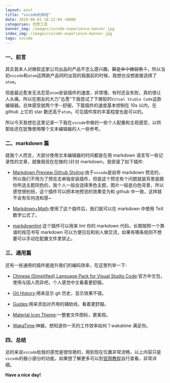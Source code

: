 ```yaml
---
layout: post
title: "vscode初体验"
date: 2018-06-01 18:22:04 +0800
categories: 优质工具
banner_img: /images/vscode-experience-banner.jpg
index_img: /images/vscode-experience-banner.jpg
tags: vscode
---
```


### 一、前言

其实我本人对微软这家公司出品的产品不怎么感兴趣。~~算是半个微软黑？~~，所以当初`vscode`和`atom`这两款产品同时出现的我面前的时候，我想也没想直接选择了`atom`。

但是最近愈发无法忍受`atom`安装插件的速度，非常慢，有时还会失败，真的很让人头痛。所以在朋友的大力"怂恿"下我尝试了下微软的`Vitual Studio Code`这款编辑器。总体感受就两个字--舒服，下载插件的速度基本控制在 10s 以内，在 github 上它的 star 数还高于`atom`，可见插件库的丰富程度也是可以的。

所以今天我想在这里记录一下我在`vscode`中做的一些个人配置和主观感受，以供那些还在犹豫使用哪个文本编辑器的人一些参考。

### 二、markdown 篇

就我个人而言，大部分使用文本编辑器的时间都是在用 markdown 语言写一些记录性的文章，就像我现在在做的:)针对 markdown，我安装了如下插件:

- [Markdown Preview Github Styling](https://marketplace.visualstudio.com/items?itemName=bierner.markdown-preview-github-styles):由于`vscode`是自带 markdown 预览的，所以我们不用为了预览去单独安装插件，但是这个预览有个问题就是背景是跟你所选主题同色的，我个人一般会选择黑色主题，图片一般是白色背景，所以感觉很别扭，这个插件可以把本地预览的效果变为和 github 中一致，这样就不会有任何违和感~

- [Markdown+Math](https://marketplace.visualstudio.com/items?itemName=goessner.mdmath):使用了这个插件后，我们就可以在 markdown 中使用 TeX 数学公式了。

- [markdownlint](https://marketplace.visualstudio.com/items?itemName=DavidAnson.vscode-markdownlint):这个插件可以用来 lint 你的 markdown 代码，长期按照一个靠谱的规范书写 markdown 可以方便日后和别人做交流，如果有哪条规则不想要可以手动在配置文件里禁止。

### 三、通用篇

还有一些通用的插件能提升我们的编码效率，在这里列举一下:

- [Chinese (Simplified) Language Pack for Visual Studio Code](https://marketplace.visualstudio.com/items?itemName=MS-CEINTL.vscode-language-pack-zh-hans):官方中文包，使用与因人而异吧，个人感觉中文看着更舒服。

- [Git History](https://marketplace.visualstudio.com/items?itemName=donjayamanne.githistory):用来显示 git 历史，显示效果不错。

- [Guides](https://marketplace.visualstudio.com/items?itemName=spywhere.guides):用来添加对齐用的辅助线，看着更舒服。

- [Material Icon Theme](https://marketplace.visualstudio.com/items?itemName=PKief.material-icon-theme):一整套文件图标，更美观。

- [WakaTime](https://marketplace.visualstudio.com/items?itemName=WakaTime.vscode-wakatime):神器，想知道你一天的工作效率如何？wakatime 满足你。

### 四、总结

总的来说`vscode`给我的感觉是很惊艳的，用到现在位置非常流畅，以上内容只是`vscode`的极小部分的功能，如果想了解更多可以到[官网教程](https://code.visualstudio.com/docs)自行查看，非常详细。

**Have a nice day!**
